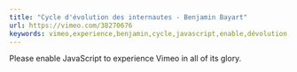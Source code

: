 ```yaml
---
title: "Cycle d'évolution des internautes - Benjamin Bayart"
url: https://vimeo.com/38270676
keywords: vimeo,experience,benjamin,cycle,javascript,enable,dévolution,glory,bayart,internautes
---
```

Please enable JavaScript to experience Vimeo in all of its glory.
